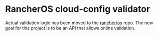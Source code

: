# RancherOS cloud-config validator

Actual validation logic has been moved to the [rancher/os](https://github.com/rancher/os/blob/master/config/validate.go) repo. The new goal for this project is to be an API that allows online validation.
